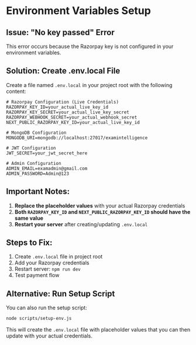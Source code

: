 # Environment Variables Setup

## Issue: "No key passed" Error

This error occurs because the Razorpay key is not configured in your environment variables.

## Solution: Create .env.local File

Create a file named `.env.local` in your project root with the following content:

```env
# Razorpay Configuration (Live Credentials)
RAZORPAY_KEY_ID=your_actual_live_key_id
RAZORPAY_KEY_SECRET=your_actual_live_key_secret
RAZORPAY_WEBHOOK_SECRET=your_actual_webhook_secret
NEXT_PUBLIC_RAZORPAY_KEY_ID=your_actual_live_key_id

# MongoDB Configuration
MONGODB_URI=mongodb://localhost:27017/examintelligence

# JWT Configuration
JWT_SECRET=your_jwt_secret_here

# Admin Configuration
ADMIN_EMAIL=examadmin@gmail.com
ADMIN_PASSWORD=Admin@123
```

## Important Notes:

1. **Replace the placeholder values** with your actual Razorpay credentials
2. **Both `RAZORPAY_KEY_ID` and `NEXT_PUBLIC_RAZORPAY_KEY_ID` should have the same value**
3. **Restart your server** after creating/updating `.env.local`

## Steps to Fix:

1. Create `.env.local` file in project root
2. Add your Razorpay credentials
3. Restart server: `npm run dev`
4. Test payment flow

## Alternative: Run Setup Script

You can also run the setup script:
```bash
node scripts/setup-env.js
```

This will create the `.env.local` file with placeholder values that you can then update with your actual credentials.
